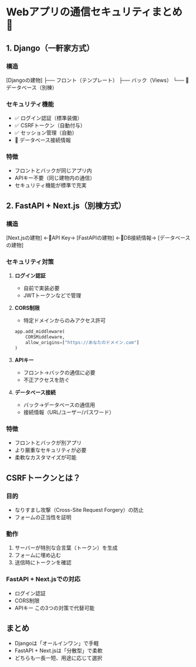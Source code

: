 # Webアプリの通信セキュリティまとめ 🔐

## 1. Django（一軒家方式）
### 構造

[Djangoの建物]
├── フロント（テンプレート）
├── バック（Views）
└── 🔑 データベース（別棟）


### セキュリティ機能
- ✅ ログイン認証（標準装備）
- ✅ CSRFトークン（自動付与）
- ✅ セッション管理（自動）
- 🔑 データベース接続情報

### 特徴
- フロントとバックが同じアプリ内
- APIキー不要（同じ建物内の通信）
- セキュリティ機能が標準で充実

## 2. FastAPI + Next.js（別棟方式）
### 構造

[Next.jsの建物] ←🔑API Key→ [FastAPIの建物] ←🔑DB接続情報→ [データベースの建物]


### セキュリティ対策
1. **ログイン認証**
   - 自前で実装必要
   - JWTトークンなどで管理

2. **CORS制限**
   - 特定ドメインからのみアクセス許可
   ```python
   app.add_middleware(
       CORSMiddleware,
       allow_origins=["https://あなたのドメイン.com"]
   )
   ```

3. **APIキー**
   - フロント→バックの通信に必要
   - 不正アクセスを防ぐ

4. **データベース接続**
   - バック→データベースの通信用
   - 接続情報（URL/ユーザー/パスワード）

### 特徴
- フロントとバックが別アプリ
- より厳重なセキュリティが必要
- 柔軟なカスタマイズが可能

## CSRFトークンとは？
### 目的
- なりすまし攻撃（Cross-Site Request Forgery）の防止
- フォームの正当性を証明

### 動作
1. サーバーが特別な合言葉（トークン）を生成
2. フォームに埋め込む
3. 送信時にトークンを確認

### FastAPI + Next.jsでの対応
- ログイン認証
- CORS制限
- APIキー
この3つの対策で代替可能

## まとめ
- Djangoは「オールインワン」で手軽
- FastAPI + Next.jsは「分散型」で柔軟
- どちらも一長一短、用途に応じて選択